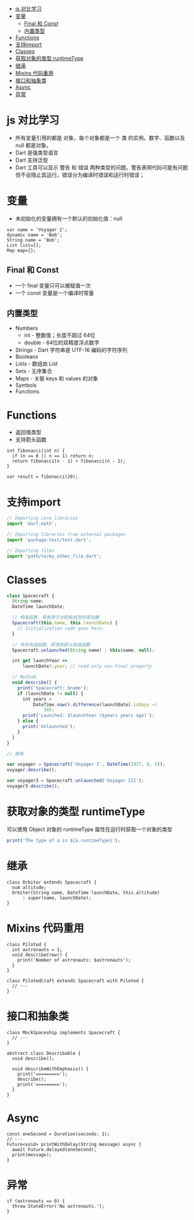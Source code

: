 <!-- TOC -->

- [js 对比学习](#js-对比学习)
- [变量](#变量)
    - [Final 和 Const](#final-和-const)
    - [内置类型](#内置类型)
- [Functions](#functions)
- [支持import](#支持import)
- [Classes](#classes)
- [获取对象的类型 runtimeType](#获取对象的类型-runtimetype)
- [继承](#继承)
- [Mixins 代码重用](#mixins-代码重用)
- [接口和抽象类](#接口和抽象类)
- [Async](#async)
- [异常](#异常)

<!-- /TOC -->

# js 对比学习

* 所有变量引用的都是 对象，每个对象都是一个 类 的实例。数字、函数以及 null 都是对象。
* Dart 是强类型语言
* Dart 支持泛型
* Dart 工具可以显示 警告 和 错误 两种类型的问题。警告表明代码可能有问题但不会阻止其运行。错误分为编译时错误和运行时错误；

# 变量

* 未初始化的变量拥有一个默认的初始化值：null

```
var name = 'Voyager I';
dynamic name = 'Bob';
String name = 'Bob';
List list=[];
Map map={};

```

## Final 和 Const

* 一个 final 变量只可以被赋值一次
* 一个 const 变量是一个编译时常量

## 内置类型

* Numbers
  * int - 整数值；长度不超过 64位
  * double - 64位的双精度浮点数字
* Strings - Dart 字符串是 UTF-16 编码的字符序列
* Booleans
* Lists - 数组由 List
* Sets - 无序集合
* Maps - 关联 keys 和 values 的对象
* Symbols 
* Functions


# Functions

* 返回值类型
* 支持箭头函数

```
int fibonacci(int n) {
  if (n == 0 || n == 1) return n;
  return fibonacci(n - 1) + fibonacci(n - 2);
}

var result = fibonacci(20);
```

# 支持import

```js
// Importing core libraries
import 'dart:math';

// Importing libraries from external packages
import 'package:test/test.dart';

// Importing files
import 'path/to/my_other_file.dart';
```

# Classes

``` js
class Spacecraft {
  String name;
  DateTime launchDate;

  // 构造函数，具有用于分配给成员的语法糖
  Spacecraft(this.name, this.launchDate) {
    // Initialization code goes here.
  }

  // 命名构造函数，转发到默认构造函数
  Spacecraft.unlaunched(String name) : this(name, null);

  int get launchYear =>
      launchDate?.year; // read-only non-final property

  // Method.
  void describe() {
    print('Spacecraft: $name');
    if (launchDate != null) {
      int years =
          DateTime.now().difference(launchDate).inDays ~/
              365;
      print('Launched: $launchYear ($years years ago)');
    } else {
      print('Unlaunched');
    }
  }
}

// 使用

var voyager = Spacecraft('Voyager I', DateTime(1977, 9, 5));
voyager.describe();

var voyager3 = Spacecraft.unlaunched('Voyager III');
voyager3.describe();
```

# 获取对象的类型 runtimeType

可以使用 Object 对象的 runtimeType 属性在运行时获取一个对象的类型

```js
print('The type of a is ${a.runtimeType}');
```

# 继承

```
class Orbiter extends Spacecraft {
  num altitude;
  Orbiter(String name, DateTime launchDate, this.altitude)
      : super(name, launchDate);
}
```

# Mixins 代码重用

```
class Piloted {
  int astronauts = 1;
  void describeCrew() {
    print('Number of astronauts: $astronauts');
  }
}

class PilotedCraft extends Spacecraft with Piloted {
  // ···
}
```

# 接口和抽象类

```
class MockSpaceship implements Spacecraft {
  // ···
}
```

```
abstract class Describable {
  void describe();

  void describeWithEmphasis() {
    print('=========');
    describe();
    print('=========');
  }
}
```

# Async 

```
const oneSecond = Duration(seconds: 1);
// ···
Future<void> printWithDelay(String message) async {
  await Future.delayed(oneSecond);
  print(message);
}
```

# 异常

```
if (astronauts == 0) {
  throw StateError('No astronauts.');
}
```